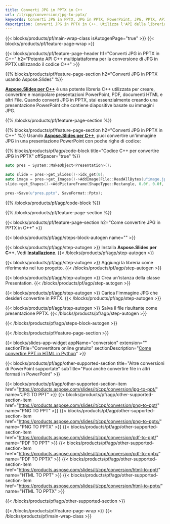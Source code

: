 ```yaml
---
title: Converti JPG in PPTX in C++
url: /it/cpp/conversion/jpg-to-pptx/
keywords: Converti JPG in PPTX, JPG in PPTX, PowerPoint, JPG, PPTX, API C++, Libreria C++
description: Converti JPG in PPTX in C++. Utilizza l'API della libreria C++ per convertire le immagini JPG in PowerPoint
---
```


{{< blocks/products/pf/main-wrap-class isAutogenPage="true" >}}
{{< blocks/products/pf/feature-page-wrap >}}

{{< blocks/products/pf/feature-page-header h1="Converti JPG in PPTX in C++" h2="Potente API C++ multipiattaforma per la conversione di JPG in PPTX utilizzando il codice C++" >}}

{{% blocks/products/pf/feature-page-section h2="Converti JPG in PPTX usando Aspose.Slides" %}}

[**Aspose.Slides per C++**](https://products.aspose.com/slides/it/cpp/) è una potente libreria C++ utilizzata per creare, convertire e manipolare presentazioni PowerPoint, PDF, documenti HTML e altri File. Quando converti JPG in PPTX, stai essenzialmente creando una presentazione PowerPoint che contiene diapositive basate su immagini JPG.

{{% /blocks/products/pf/feature-page-section %}}


{{% blocks/products/pf/feature-page-section  h2="Converti JPG in PPTX in C++" %}}
Usando [**Aspose.Slides per C++**](https://products.aspose.com/slides/it/cpp/), puoi convertire un'immagine JPG in una presentazione PowerPoint con poche righe di codice:

{{% blocks/products/pf/agp/code-block title="Codice C++ per convertire JPG in PPTX" offSpacer="true" %}}
```cpp
auto pres = System::MakeObject<Presentation>();

auto slide = pres->get_Slides()->idx_get(0);
auto image = pres->get_Images()->AddImage(File::ReadAllBytes(u"image.jpg"));
slide->get_Shapes()->AddPictureFrame(ShapeType::Rectangle, 0.0f, 0.0f, 720.0f, 540.0f, image);

pres->Save(u"pres.pptx", SaveFormat::Pptx);
```
{{% /blocks/products/pf/agp/code-block %}}

{{% /blocks/products/pf/feature-page-section %}}




{{< blocks/products/pf/feature-page-section  h2="Come convertire JPG in PPTX in C++" >}}


{{< blocks/products/pf/agp/steps-block-autogen name="" >}}


{{< blocks/products/pf/agp/step-autogen >}}
Installa **Aspose.Slides per C++**. Vedi [**Installazione**](https://docs.aspose.com/slides/cpp/installation/).
{{< /blocks/products/pf/agp/step-autogen >}}

{{< blocks/products/pf/agp/step-autogen >}}
Aggiungi la libreria come riferimento nel tuo progetto.
{{< /blocks/products/pf/agp/step-autogen >}}

{{< blocks/products/pf/agp/step-autogen >}}
Crea un'istanza della classe Presentation.
{{< /blocks/products/pf/agp/step-autogen >}}

{{< blocks/products/pf/agp/step-autogen >}}
Carica l'immagine JPG che desideri convertire in PPTX.
{{< /blocks/products/pf/agp/step-autogen >}}

{{< blocks/products/pf/agp/step-autogen >}}
Salva il file risultante come presentazione PPTX.
{{< /blocks/products/pf/agp/step-autogen >}}


{{< /blocks/products/pf/agp/steps-block-autogen >}}


{{< /blocks/products/pf/feature-page-section >}}




{{< blocks/slides-app-widget  appName="conversion" extension="" sectionTitle="Convertitore online gratuito" sectionDescription="[Come convertire PPT in HTML in Python](https://products.aspose.com/slides/it/en/python-net/conversion/ppt-to-html/)" >}}

{{< blocks/products/pf/agp/other-supported-section title="Altre conversioni di PowerPoint supportate" subTitle="Puoi anche convertire file in altri formati in PowerPoint" >}}

{{< blocks/products/pf/agp/other-supported-section-item href="https://products.aspose.com/slides/it/cpp/conversion/jpg-to-ppt/" name="JPG TO PPT" >}}
{{< blocks/products/pf/agp/other-supported-section-item href="https://products.aspose.com/slides/it/cpp/conversion/png-to-ppt/" name="PNG TO PPT" >}}
{{< blocks/products/pf/agp/other-supported-section-item href="https://products.aspose.com/slides/it/cpp/conversion/png-to-pptx/" name="PNG TO PPTX" >}}
{{< blocks/products/pf/agp/other-supported-section-item href="https://products.aspose.com/slides/it/cpp/conversion/pdf-to-ppt/" name="PDF TO PPT" >}}
{{< blocks/products/pf/agp/other-supported-section-item href="https://products.aspose.com/slides/it/cpp/conversion/pdf-to-pptx/" name="PDF TO PPTX" >}}
{{< blocks/products/pf/agp/other-supported-section-item href="https://products.aspose.com/slides/it/cpp/conversion/html-to-ppt/" name="HTML TO PPT" >}}
{{< blocks/products/pf/agp/other-supported-section-item href="https://products.aspose.com/slides/it/cpp/conversion/html-to-pptx/" name="HTML TO PPTX" >}}


{{< /blocks/products/pf/agp/other-supported-section >}}

{{< /blocks/products/pf/feature-page-wrap >}}
{{< /blocks/products/pf/main-wrap-class >}}